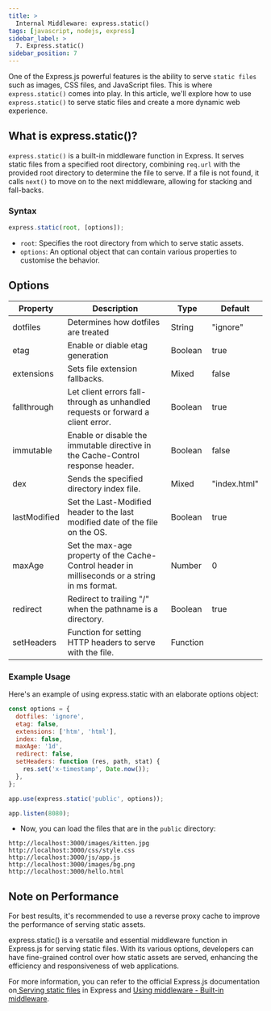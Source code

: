 ```yaml
---
title: >
  Internal Middleware: express.static()
tags: [javascript, nodejs, express]
sidebar_label: >
  7. Express.static()
sidebar_position: 7
---
```


One of the Express.js powerful features is the ability to serve `static files` such as images, CSS files, and JavaScript files. This is where `express.static()` comes into play. In this article, we'll explore how to use `express.static()` to serve static files and create a more dynamic web experience.

## What is express.static()?

`express.static()` is a built-in middleware function in Express. It serves static files from a specified root directory, combining `req.url` with the provided root directory to determine the file to serve. If a file is not found, it calls `next()` to move on to the next middleware, allowing for stacking and fall-backs.

### Syntax

```js
express.static(root, [options]);
```

- `root`: Specifies the root directory from which to serve static assets.
- `options`: An optional object that can contain various properties to customise the behavior.

## Options

| Property     | Description                                                                                    | Type     | Default      |
| ------------ | ---------------------------------------------------------------------------------------------- | -------- | ------------ |
| dotfiles     | Determines how dotfiles are treated                                                            | String   | "ignore"     |
| etag         | Enable or diable etag generation                                                               | Boolean  | true         |
| extensions   | Sets file extension fallbacks.                                                                 | Mixed    | false        |
| fallthrough  | Let client errors fall-through as unhandled requests or forward a client error.                | Boolean  | true         |
| immutable    | Enable or disable the immutable directive in the Cache-Control response header.                | Boolean  | false        |
| dex          | Sends the specified directory index file.                                                      | Mixed    | "index.html" |
| lastModified | Set the Last-Modified header to the last modified date of the file on the OS.                  | Boolean  | true         |
| maxAge       | Set the max-age property of the Cache-Control header in milliseconds or a string in ms format. | Number   | 0            |
| redirect     | Redirect to trailing "/" when the pathname is a directory.                                     | Boolean  | true         |
| setHeaders   | Function for setting HTTP headers to serve with the file.                                      | Function |              |

### Example Usage

Here's an example of using express.static with an elaborate options object:

```js
const options = {
  dotfiles: 'ignore',
  etag: false,
  extensions: ['htm', 'html'],
  index: false,
  maxAge: '1d',
  redirect: false,
  setHeaders: function (res, path, stat) {
    res.set('x-timestamp', Date.now());
  },
};

app.use(express.static('public', options));

app.listen(8080);
```

- Now, you can load the files that are in the `public` directory:

```url
http://localhost:3000/images/kitten.jpg
http://localhost:3000/css/style.css
http://localhost:3000/js/app.js
http://localhost:3000/images/bg.png
http://localhost:3000/hello.html
```

## Note on Performance

For best results, it's recommended to use a reverse proxy cache to improve the performance of serving static assets.

express.static() is a versatile and essential middleware function in Express.js for serving static files. With its various options, developers can have fine-grained control over how static assets are served, enhancing the efficiency and responsiveness of web applications.

For more information, you can refer to the official Express.js documentation on[ Serving static files](https://expressjs.com/en/starter/static-files.html) in Express and [Using middleware - Built-in middleware](https://expressjs.com/en/guide/using-middleware.html#middleware.built-in).
